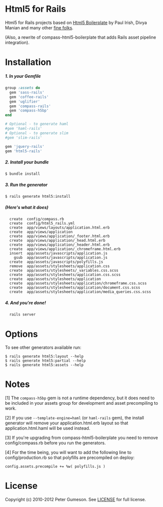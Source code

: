 Html5 for Rails
=========================

Html5 for Rails projects based on [Html5 Boilerplate](http://html5boilerplate.com)
by Paul Irish, Divya Manian and many other [fine folks](https://github.com/h5bp/html5-boilerplate/contributors).

(Also, a rewrite of compass-html5-boilerplate that adds Rails asset pipeline integration).

Installation
=========================

##### 1. In your Gemfile

```ruby
group :assets do
  gem 'sass-rails'
  gem 'coffee-rails'
  gem 'uglifier'
  gem 'compass-rails'
  gem 'compass-h5bp'
end

# Optional - to generate haml
#gem 'haml-rails'
# Optional - to generate slim
#gem 'slim-rails'

gem 'jquery-rails'
gem 'html5-rails'
```

##### 2. Install your bundle

```
$ bundle install
```

##### 3. Run the generator

```
$ rails generate html5:install
```

##### (Here's what it does)

      create  config/compass.rb
      create  config/html5_rails.yml
      create  app/views/layouts/application.html.erb
      create  app/views/application
      create  app/views/application/_footer.html.erb
      create  app/views/application/_head.html.erb
      create  app/views/application/_header.html.erb
      create  app/views/application/_chromeframe.html.erb
      insert  app/assets/javascripts/application.js
        gsub  app/assets/javascripts/application.js
      create  app/assets/javascripts/polyfills.js
      remove  app/assets/stylesheets/application.css
      create  app/assets/stylesheets/_variables.css.scss
      create  app/assets/stylesheets/application.css.scss
      create  app/assets/stylesheets/application
      create  app/assets/stylesheets/application/chromeframe.css.scss
      create  app/assets/stylesheets/application/document.css.scss
      create  app/assets/stylesheets/application/media_queries.css.scss

##### 4. And you're done!

      rails server


Options
=========================

To see other generators available run:

```
$ rails generate html5:layout --help
$ rails generate html5:partial --help
$ rails generate html5:assets --help
```


Notes
==========

[1] The `compass-h5bp` gem is not a runtime dependency, but it does need to be
included in your assets group for development and asset precompiling to work.

[2] If you use `--template-engine=haml` (or `haml-rails` gem), the install
generator will remove your application.html.erb layout so that
application.html.haml will be used instead.

[3] If you're upgrading from compass-html5-boilerplate you need to
remove config/compass.rb before you run the generators.

[4] For the time being, you will want to add the following line to
config/production.rb so that polyfills are precompiled on deploy:

`config.assets.precompile += %w( polyfills.js )`


License
========

Copyright (c) 2010-2012 Peter Gumeson.
See [LICENSE](https://github.com/sporkd/html5-rails/blob/master/LICENSE) for full license.
